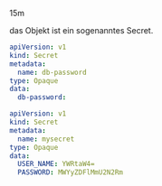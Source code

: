 15m

das Objekt ist ein sogenanntes Secret.

```yaml
apiVersion: v1
kind: Secret
metadata:
  name: db-password
type: Opaque
data:
  db-password: 

apiVersion: v1
kind: Secret
metadata:
  name: mysecret
type: Opaque
data:
  USER_NAME: YWRtaW4=
  PASSWORD: MWYyZDFlMmU2N2Rm